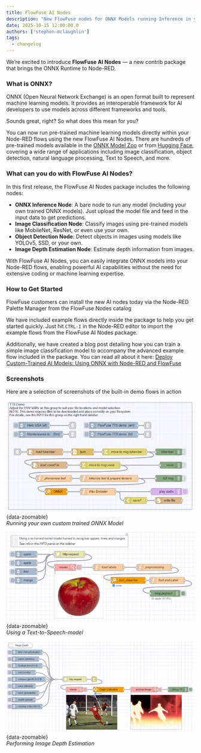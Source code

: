 ```yaml
---
title: FlowFuse AI Nodes
description: "New FlowFuse nodes for ONNX Models running Inference in your flows"
date: 2025-10-15 12:00:00.0
authors: ['stephen-mclaughlin']
tags:
  - changelog
---
```


We’re excited to introduce **FlowFuse AI Nodes** — a new contrib package that brings the ONNX Runtime to Node-RED.


### What is ONNX?

ONNX (Open Neural Network Exchange) is an open format built to represent machine learning models. It provides an interoperable framework for AI developers to use models across different frameworks and tools.

Sounds great, right? So what does this mean for you?

You can now run pre-trained machine learning models directly within your Node-RED flows using the new FlowFuse AI Nodes.
There are hundreds of pre-trained models available in the [ONNX Model Zoo](https://onnx.ai/models/) or from [Hugging Face](https://huggingface.co/models?library=transformers.js,onnx&sort=trending), covering a wide range of applications including image classification, object detection, natural language processing, Text to Speech, and more.

### What can you do with FlowFuse AI Nodes?
In this first release, the FlowFuse AI Nodes package includes the following nodes:
- **ONNX Inference Node**: A bare node to run any model (including your own trained ONNX models). Just upload the model file and feed in the input data to get predictions.
- **Image Classification Node**: Classify images using pre-trained models like MobileNet, ResNet, or even use your own.
- **Object Detection Node**: Detect objects in images using models like YOLOv5, SSD, or your own.
- **Image Depth Estimation Node**: Estimate depth information from images.

With FlowFuse AI Nodes, you can easily integrate ONNX models into your Node-RED flows, enabling powerful AI capabilities without the need for extensive coding or machine learning expertise.

### How to Get Started

FlowFuse customers can install the new AI nodes today via the Node-RED Palette Manager from the FlowFuse Nodes catalog

We have included example flows directly inside the package to help you get started quickly.
Just hit `CTRL-I` in the Node-RED editor to import the example flows from the FlowFuse AI Nodes package.

Additionally, we have created a blog post detailing how you can train a simple image classification model to accompany the advanced example flow included in the package. You can read all about it here: [Deploy Custom-Trained AI Models: Using ONNX with Node-RED and FlowFuse](https://flowfuse.com/blog/2025/10/custom-onnx-model/)

### Screenshots

Here are a selection of screenshots of the built-in demo flows in action

![Running your own custom trained ONNX Model](./images/ai-nodes-onnx-node-custom-model.png){data-zoomable}  
_Running your own custom trained ONNX Model_

![Using a Text-to-Speech-model](./images/ai-nodes-onnx-node-tts.png){data-zoomable}  
_Using a Text-to-Speech-model_

![Performing Image Depth Estimation](./images/ai-nodes-image-depth-node.png){data-zoomable}  
_Performing Image Depth Estimation_